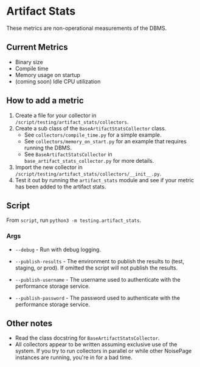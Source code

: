 # Artifact Stats
These metrics are non-operational measurements of the DBMS.

## Current Metrics
- Binary size
- Compile time
- Memory usage on startup
- (coming soon) Idle CPU utilization

## How to add a metric
1) Create a file for your collector in `/script/testing/artifact_stats/collectors`.
2) Create a sub class of the `BaseArtifactStatsCollector` class.
    - See `collectors/compile_time.py` for a simple example.
    - See `collectors/memory_on_start.py` for an example that requires running the DBMS.
    - See `BaseArtifactStatsCollector` in `base_artifact_stats_collector.py` for more details.
3) Import the new collector in `/script/testing/artifact_stats/collectors/__init__.py`.
4) Test it out by running the `artifact_stats` module and see if your metric has been added to the artifact stats.

## Script

From `script`, run `python3 -m testing.artifact_stats`.

### Args
- `--debug` - Run with debug logging.

- `--publish-results` - The environment to publish the results to (test, staging, or prod). If omitted the script will not publish the results.

- `--publish-username` - The username used to authenticate with the performance storage service.

- `--publish-password` - The password used to authenticate with the performance storage service.

## Other notes

- Read the class docstring for `BaseArtifactStatsCollector`.
- All collectors appear to be written assuming exclusive use of the system. If you try to run collectors in parallel or while other NoisePage instances are running, you're in for a bad time.
